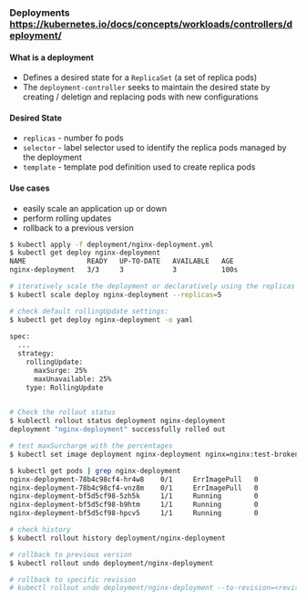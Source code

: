 ### Deployments https://kubernetes.io/docs/concepts/workloads/controllers/deployment/

#### What is a deployment

- Defines a desired state for a `ReplicaSet` (a set of replica pods)
- The `deployment-controller` seeks to maintain the desired state by creating / deletign and replacing pods with new
  configurations

#### Desired State

- `replicas` - number fo pods 
- `selector` - label selector used to identify the replica pods managed by the deployment
- `template` - template pod definition used to create replica pods

#### Use cases

- easily scale an application up or down 
- perform rolling updates 
- rollback to a previous version

```bash
$ kubectl apply -f deployment/nginx-deployment.yml
$ kubectl get deploy nginx-deployment
NAME               READY   UP-TO-DATE   AVAILABLE   AGE
nginx-deployment   3/3     3            3           100s

# iteratively scale the deployment or declaratively using the replicas field
$ kubectl scale deploy nginx-deployment --replicas=5 

# check default rollingUpdate settings:
$ kubectl get deploy nginx-deployment -o yaml
 
spec:
  ...
  strategy:
    rollingUpdate:
      maxSurge: 25%
      maxUnavailable: 25%
    type: RollingUpdate
    

# Check the rollout status    
$ kublectl rollout status deployment nginx-deployment
deployment "nginx-deployment" successfully rolled out

# test maxSurcharge with the percentages 
$ kubectl set image deployment nginx-deployment nginx=nginx:test-broken --record

$ kubectl get pods | grep nginx-deployment
nginx-deployment-78b4c98cf4-hr4w8    0/1     ErrImagePull   0          4s
nginx-deployment-78b4c98cf4-vnz8m    0/1     ErrImagePull   0          4s
nginx-deployment-bf5d5cf98-5zh5k     1/1     Running        0          9m1s
nginx-deployment-bf5d5cf98-b9htm     1/1     Running        0          9m1s
nginx-deployment-bf5d5cf98-hpcv5     1/1     Running        0          27m

# check history
$ kubectl rollout history deployment/nginx-deployment

# rollback to previous version 
$ kubectl rollout undo deployment/nginx-deployment

# rollback to specific revision
# kubectl rollout undo deployment/nginx-deployment --to-revision=<revision>
```